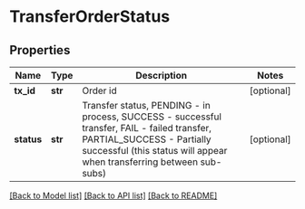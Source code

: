 # TransferOrderStatus

## Properties
Name | Type | Description | Notes
------------ | ------------- | ------------- | -------------
**tx_id** | **str** | Order id | [optional] 
**status** | **str** | Transfer status, PENDING - in process, SUCCESS - successful transfer, FAIL - failed transfer, PARTIAL_SUCCESS - Partially successful (this status will appear when transferring between sub-subs) | [optional] 

[[Back to Model list]](../README.md#documentation-for-models) [[Back to API list]](../README.md#documentation-for-api-endpoints) [[Back to README]](../README.md)


